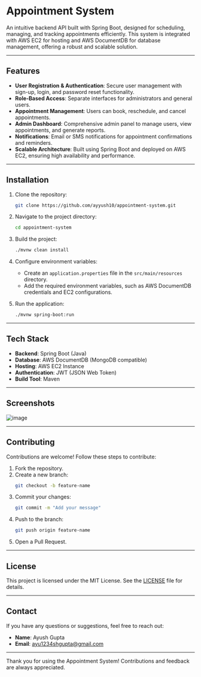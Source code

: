 # Appointment System

An intuitive backend API built with Spring Boot, designed for scheduling, managing, and tracking appointments efficiently. This system is integrated with AWS EC2 for hosting and AWS DocumentDB for database management, offering a robust and scalable solution.

---

## Features

- **User Registration & Authentication**: Secure user management with sign-up, login, and password reset functionality.
- **Role-Based Access**: Separate interfaces for administrators and general users.
- **Appointment Management**: Users can book, reschedule, and cancel appointments.
- **Admin Dashboard**: Comprehensive admin panel to manage users, view appointments, and generate reports.
- **Notifications**: Email or SMS notifications for appointment confirmations and reminders.
- **Scalable Architecture**: Built using Spring Boot and deployed on AWS EC2, ensuring high availability and performance.

---

## Installation

1. Clone the repository:

   ```bash
   git clone https://github.com/ayyush10/appointment-system.git
   ```

2. Navigate to the project directory:

   ```bash
   cd appointment-system
   ```

3. Build the project:

   ```bash
   ./mvnw clean install
   ```

4. Configure environment variables:

   - Create an `application.properties` file in the `src/main/resources` directory.
   - Add the required environment variables, such as AWS DocumentDB credentials and EC2 configurations.

5. Run the application:

   ```bash
   ./mvnw spring-boot:run
   ```

---

## Tech Stack

- **Backend**: Spring Boot (Java)
- **Database**: AWS DocumentDB (MongoDB compatible)
- **Hosting**: AWS EC2 Instance
- **Authentication**: JWT (JSON Web Token)
- **Build Tool**: Maven

---

## Screenshots

![image](https://github.com/user-attachments/assets/3acd664d-ae81-42dc-9d19-2fe2a3c5fc0e)



---

## Contributing

Contributions are welcome! Follow these steps to contribute:

1. Fork the repository.
2. Create a new branch:
   ```bash
   git checkout -b feature-name
   ```
3. Commit your changes:
   ```bash
   git commit -m "Add your message"
   ```
4. Push to the branch:
   ```bash
   git push origin feature-name
   ```
5. Open a Pull Request.

---

## License

This project is licensed under the MIT License. See the [LICENSE](LICENSE) file for details.

---

## Contact

If you have any questions or suggestions, feel free to reach out:

- **Name**: Ayush Gupta
- **Email**: [ayu1234shgupta@gmail.com](mailto:ayu1234shgupta@gmail.com)


---

Thank you for using the Appointment System! Contributions and feedback are always appreciated.

